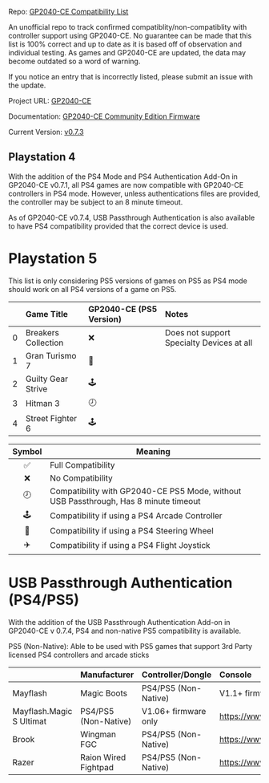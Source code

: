 Repo: [GP2040-CE Compatibility List](https://github.com/InfraredAces/GP2040-CE-Compatibility-List)

An unofficial repo to track confirmed compatiblity/non-compatiblity with controller support using GP2040-CE. No guarantee can be made that this list is 100% correct and up to date as it is based off of observation and individual testing. As games and GP2040-CE are updated, the data may become outdated so a word of warning.

If you notice an entry that is incorrectly listed, please submit an issue with the update.

Project URL: [GP2040-CE](https://github.com/OpenStickCommunity/GP2040-CE)

Documentation: [GP2040-CE Community Edition Firmware](https://gp2040-ce.info/#/)

Current Version: [v0.7.3](https://gp2040-ce.info/#/download)

## Playstation 4

With the addition of the PS4 Mode and PS4 Authentication Add-On in GP2040-CE v0.7.1, all PS4 games are now compatible with GP2040-CE controllers in PS4 mode. However, unless authentications files are provided, the controller may be subject to an 8 minute timeout.

As of GP2040-CE v0.7.4, USB Passthrough Authentication is also available to have PS4 compatibility provided that the correct device is used.

# Playstation 5

This list is only considering PS5 versions of games on PS5 as PS4 mode should work on all PS4 versions of a game on PS5.

|    | Game Title          | GP2040-CE (PS5 Version)   | Notes                                     |
|---:|:--------------------|:--------------------------|:------------------------------------------|
|  0 | Breakers Collection | ❌                         | Does not support Specialty Devices at all |
|  1 | Gran Turismo 7      | 🚗                         |                                           |
|  2 | Guilty Gear Strive  | 🕹️                        |                                           |
|  3 | Hitman 3            | 🕗                         |                                           |
|  4 | Street Fighter 6    | 🕹️                        |                                           |

| Symbol | Meaning                                                     |
|:------:|-------------------------------------------------------------|
|    ✅   | Full Compatibility                                          |
|    ❌   | No Compatibility                                            |
|    🕗   | Compatibility with GP2040-CE PS5 Mode, without USB Passthrough, Has 8 minute timeout |
|    🕹️   | Compatibility if using a PS4 Arcade Controller              |
|    🚗   | Compatibility if using a PS4 Steering Wheel                 |
|    ✈️   | Compatibility if using a PS4 Flight Joystick                |

# USB Passthrough Authentication (PS4/PS5)

With the addition of the USB Passthrough Authentication Add-on in GP2040-CE v 0.7.4, PS4 and non-native PS5 compatibility is available.

PS5 (Non-Native): Able to be used with PS5 games that support 3rd Party licensed PS4 controllers and arcade sticks

|                          | Manufacturer         | Controller/Dongle    | Console                                                       | Notes         | Link                                         |
|:-------------------------|:---------------------|:---------------------|:--------------------------------------------------------------|:--------------|:---------------------------------------------|
| Mayflash                 | Magic Boots          | PS4/PS5 (Non-Native) | V1.1+ firmware only                                           | DO NOT UPDATE | https://www.mayflash.com/product/MAGPS4.html |
| Mayflash.Magic S Ultimat | PS4/PS5 (Non-Native) | V1.06+ firmware only | https://www.mayflash.com/product/magic_s_ultimate.html        | nan           | nan                                          |
| Brook                    | Wingman FGC          | PS4/PS5 (Non-Native) | https://www.brookaccessory.com/products/wingmanfgc/index.html | nan           | nan                                          |
| Razer                    | Raion Wired Fightpad | PS4/PS5 (Non-Native) | https://www.razer.com/eu-en/console-controllers/razer-raion   | nan           | nan                                          |
